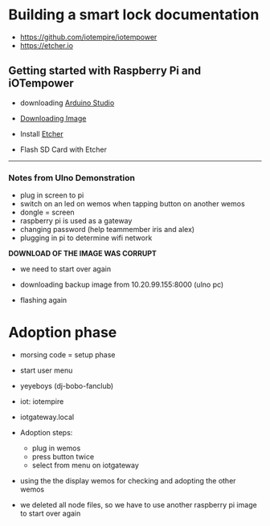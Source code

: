 # Building a smart lock documentation

- https://github.com/iotempire/iotempower
- https://etcher.io

## Getting started with Raspberry Pi and iOTempower

- downloading [Arduino Studio](https://www.arduino.cc/download_handler.php)
- [Downloading Image](https://github.com/iotempire/iotempower)
- Install [Etcher](https://etcher.io)

- Flash SD Card with Etcher

***

### Notes from Ulno Demonstration
- plug in screen to pi
- switch on an led on wemos when tapping button on another wemos
- dongle = screen
- raspberry pi is used as a gateway
- changing password (help teammember iris and alex)
- plugging in pi to determine wifi network

**DOWNLOAD OF THE IMAGE WAS CORRUPT**

- we need to start over again
- downloading backup image from 10.20.99.155:8000 (ulno pc)

- flashing again

# Adoption phase
- morsing code = setup phase
- start user menu
- yeyeboys (dj-bobo-fanclub)
- iot: iotempire
- iotgateway.local
- Adoption steps:
	- plug in wemos
	- press button twice
	- select from menu on iotgateway 

- using the the display wemos for checking and adopting the other wemos
- we deleted all node files, so we have to use another raspberry pi image to start over again


